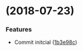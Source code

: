 <a name=""></a>
#  (2018-07-23)


### Features

* Commit initcial ([1b3e98c](https://github.com/afranioce/tll/commit/1b3e98c))



